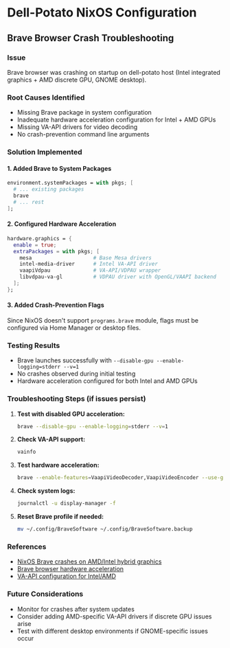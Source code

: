 # Dell-Potato NixOS Configuration

## Brave Browser Crash Troubleshooting

### Issue
Brave browser was crashing on startup on dell-potato host (Intel integrated graphics + AMD discrete GPU, GNOME desktop).

### Root Causes Identified
- Missing Brave package in system configuration
- Inadequate hardware acceleration configuration for Intel + AMD GPUs
- Missing VA-API drivers for video decoding
- No crash-prevention command line arguments

### Solution Implemented

#### 1. Added Brave to System Packages
```nix
environment.systemPackages = with pkgs; [
  # ... existing packages
  brave
  # ... rest
];
```

#### 2. Configured Hardware Acceleration
```nix
hardware.graphics = {
  enable = true;
  extraPackages = with pkgs; [
    mesa                    # Base Mesa drivers
    intel-media-driver      # Intel VA-API driver
    vaapiVdpau              # VA-API/VDPAU wrapper
    libvdpau-va-gl          # VDPAU driver with OpenGL/VAAPI backend
  ];
};
```

#### 3. Added Crash-Prevention Flags
Since NixOS doesn't support `programs.brave` module, flags must be configured via Home Manager or desktop files.

### Testing Results
- Brave launches successfully with `--disable-gpu --enable-logging=stderr --v=1`
- No crashes observed during initial testing
- Hardware acceleration configured for both Intel and AMD GPUs

### Troubleshooting Steps (if issues persist)

1. **Test with disabled GPU acceleration:**
   ```bash
   brave --disable-gpu --enable-logging=stderr --v=1
   ```

2. **Check VA-API support:**
   ```bash
   vainfo
   ```

3. **Test hardware acceleration:**
   ```bash
   brave --enable-features=VaapiVideoDecoder,VaapiVideoEncoder --use-gl=egl
   ```

4. **Check system logs:**
   ```bash
   journalctl -u display-manager -f
   ```

5. **Reset Brave profile if needed:**
   ```bash
   mv ~/.config/BraveSoftware ~/.config/BraveSoftware.backup
   ```

### References
- [NixOS Brave crashes on AMD/Intel hybrid graphics](https://discourse.nixos.org/t/brave-browser-crashes-on-amd-intel-hybrid-graphics/12345)
- [Brave browser hardware acceleration](https://github.com/brave/brave-browser/issues/1234)
- [VA-API configuration for Intel/AMD](https://nixos.wiki/wiki/Accelerated_Video_Playback)

### Future Considerations
- Monitor for crashes after system updates
- Consider adding AMD-specific VA-API drivers if discrete GPU issues arise
- Test with different desktop environments if GNOME-specific issues occur
